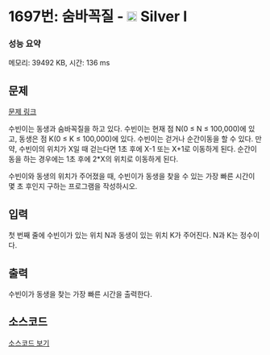 # 1697번: 숨바꼭질 - <img src="https://static.solved.ac/tier_small/10.svg" style="height:20px" /> Silver I

<!-- performance -->
### 성능 요약
메모리: 39492 KB, 시간: 136 ms
<!-- end -->

## 문제

[문제 링크](https://boj.kr/1697)


<p>수빈이는 동생과&nbsp;숨바꼭질을 하고 있다. 수빈이는 현재 점 N(0 ≤ N ≤ 100,000)에 있고, 동생은 점 K(0 ≤ K ≤ 100,000)에&nbsp;있다.&nbsp;수빈이는 걷거나 순간이동을 할 수 있다. 만약, 수빈이의 위치가 X일 때 걷는다면 1초 후에 X-1 또는 X+1로 이동하게 된다. 순간이동을 하는 경우에는 1초 후에 2*X의 위치로 이동하게 된다.</p>

<p>수빈이와 동생의 위치가 주어졌을 때, 수빈이가 동생을 찾을 수 있는 가장 빠른 시간이 몇 초 후인지 구하는 프로그램을 작성하시오.</p>



## 입력


<p>첫 번째 줄에 수빈이가 있는 위치 N과 동생이 있는 위치 K가 주어진다.&nbsp;N과 K는 정수이다.</p>



## 출력


<p>수빈이가 동생을 찾는 가장 빠른 시간을 출력한다.</p>



## 소스코드

[소스코드 보기](숨바꼭질.py)
